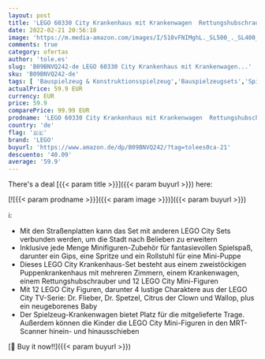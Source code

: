 ```yaml
---
layout: post
title: 'LEGO 60330 City Krankenhaus mit Krankenwagen  Rettungshubschrauber und 12 Mini-Figuren für Kinder ab 7 Jahren  Spielzeug mit Stadt-Gebäuden'
date: 2022-02-21 20:56:18
image: 'https://m.media-amazon.com/images/I/510vFNIMghL._SL500_._SL400_.jpg'
comments: true
category: ofertas
author: 'tole.es'
slug: 'B09BNVQ242-de LEGO 60330 City Krankenhaus mit Krankenwagen...'
sku: 'B09BNVQ242-de'
tags: [ 'Bauspielzeug & Konstruktionsspielzeug','Bauspielzeugsets','Spielzeug','lego', ]
actualPrice: 59.9 EUR
currency: EUR
price: 59.9
comparePrice: 99.99 EUR
prodname: 'LEGO 60330 City Krankenhaus mit Krankenwagen  Rettungshubschrauber und 12 Mini-Figuren für Kinder ab 7 Jahren  Spielzeug mit Stadt-Gebäuden'
country: 'de'
flag: '🇩🇪'
brand: 'LEGO'
buyurl: 'https://www.amazon.de/dp/B09BNVQ242/?tag=tolees0ca-21'
descuento: '40.09'
average: '59.9'
---
```


There's a deal [{{< param title >}}]({{< param buyurl >}})  here:

[![{{< param prodname >}}]({{< param image >}})]({{< param buyurl >}})

ℹ️:

- Mit den Straßenplatten kann das Set mit anderen LEGO City Sets verbunden werden, um die Stadt nach Belieben zu erweitern
- Inklusive jede Menge Minifiguren-Zubehör für fantasievollen Spielspaß, darunter ein Gips, eine Spritze und ein Rollstuhl für eine Mini-Puppe
- Dieses LEGO City Krankenhaus-Set besteht aus einem zweistöckigen Puppenkrankenhaus mit mehreren Zimmern, einem Krankenwagen, einem Rettungshubschrauber und 12 LEGO City Mini-Figuren
- Mit 12 LEGO City Figuren, darunter 4 lustige Charaktere aus der LEGO City TV-Serie: Dr. Flieber, Dr. Spetzel, Citrus der Clown und Wallop, plus ein neugeborenes Baby
- Der Spielzeug-Krankenwagen bietet Platz für die mitgelieferte Trage. Außerdem können die Kinder die LEGO City Mini-Figuren in den MRT-Scanner hinein- und hinausschieben

[🛒 Buy it now!!]({{< param buyurl >}})
